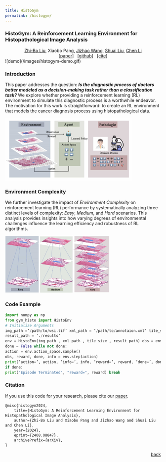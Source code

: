 ```yaml
---
title: HistoGym
permalink: /histogym/
---
```


### HistoGym: A Reinforcement Learning Environment for Histopathological Image Analysis

<div style="text-align: center;">
    <a href="http://zhibo-liu.com">Zhi-Bo Liu</a>, 
    Xiaobo Pang, 
    <a href="https://xjtuai.com/jizhaowang">Jizhao Wang</a>,
    <a href="https://xjtuai.com/shuailiu">Shuai Liu</a>,
  <a href="https://chenli.group/people/Chen_Li/index.html">Chen Li</a>
</div>


<div style="text-align: center;">
    <a href="https://arxiv.org/abs/2408.08847">[paper]</a> &nbsp;
    <a href="https://github.com/xjtuai/histogym">[github]</a> &nbsp;
    <a href="http://zhibo-liu.com/doc/histogym/bibtex.txt">[cite]</a>
</div>
![demo](/images/histogym-demo.gif)

### Introduction

This paper addresses the question: ***Is the diagnostic process of doctors better modeled as a decision-making task rather than a classification task?*** We explore whether providing a reinforcement learning (RL) environment to simulate this diagnostic process is a worthwhile endeavor. The motivation for this work is straightforward: to create an RL environment that models the cancer diagnosis process using histopathological data.

<img src="/images/histogym-main.jpg" alt="histogym-main" style="zoom: 40%;" />

### Environment Complexity

We further investigate the impact of *Environment Complexity* on reinforcement learning (RL) performance by systematically analyzing three distinct levels of complexity: *Easy*, *Medium*, and *Hard* scenarios. This analysis provides insights into how varying degrees of environmental challenges influence the learning efficiency and robustness of RL algorithms.

<img src="/images/histogym-wsi.jpg" alt="histogym-wsi" style="zoom:33%;" />



### Code Example

```python
import numpy as np
from gym_histo import HistoEnv
# Initialize Arguments
img_path =’/path/to/wsi.tif’ xml_path = ’/path/to/annotaion.xml’ tile_size = 128
result_path = ’./results’
env = HistoEnv(img_path , xml_path , tile_size , result_path) obs = env.reset()
done = False while not done:
action = env.action_space.sample()
obs, reward, done, info = env.step(action)
print(’action=’, action, ’info=’, info, ’reward=’, reward, ’done=’, done) env.render(mode="human")
if done:
print("Episode Terminated", "reward=", reward) break
```

### Citation

If you use this code for your research, please cite our [paper](https://arxiv.org/abs/2408.08847).

```lat
@misc{histogym2024,
    title={HistoGym: A Reinforcement Learning Environment for Histopathological Image Analysis},
    author={Zhi-Bo Liu and Xiaobo Pang and Jizhao Wang and Shuai Liu and Chen Li},
    year={2024},
    eprint={2408.08847},
    archivePrefix={arXiv},
}
```




<div style="text-align: right;">
    <a href="http://zhibo-liu.com">back</a>
</div>